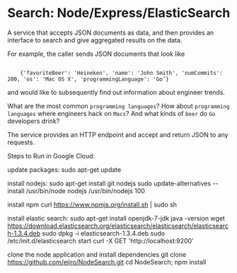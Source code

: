 Search: Node/Express/ElasticSearch
==================================

A service that accepts JSON documents as data, and then provides an interface to search
and give aggregated results on the data.

For example, the caller sends JSON documents that look like

<code>
    {'favoriteBeer': 'Heineken', 'name': 'John Smith', 'numCommits': 200, 'os': 'Mac OS X', 'programmingLanguage': 'Go’}
</code>

and would like to subsequently find out information about engineer trends.

What are the most common `programming languages`?
How about `programming languages` where engineers hack on `Macs`?
And what kinds of `beer` do `Go` developers drink?

The service provides an HTTP endpoint and accept and return JSON to any requests.

Steps to Run in Google Cloud:

update packages:
sudo apt-get update

install nodejs:
sudo apt-get install git nodejs
sudo update-alternatives --install /usr/bin/node nodejs /usr/bin/nodejs 100

install npm
curl https://www.npmjs.org/install.sh | sudo sh

install elastic search:
sudo apt-get install openjdk-7-jdk
java -version
wget https://download.elasticsearch.org/elasticsearch/elasticsearch/elasticsearch-1.3.4.deb
sudo dpkg -i elasticsearch-1.3.4.deb
sudo /etc/init.d/elasticsearch start
curl -X GET 'http://localhost:9200'

clone the node application and install dependencies
git clone https://github.com/ejiro/NodeSearch.git
cd NodeSearch; npm install

